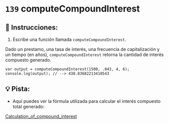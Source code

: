# `139` computeCompoundInterest

## 📝 Instrucciones:

1. Escribe una función llamada `computeCompoundInterest`.

Dado un prestamo, una tasa de interés, una frecuencia de capitalización y un tiempo (en años), `computeCompoundInterest` retorna la cantidad de interés compuesto generado.

```Js
var output = computeCompoundInterest(1500, .043, 4, 6);
console.log(output); // --> 438.83682213410543
```

## :bulb: Pista:

- Aquí puedes ver la fórmula utilizada para calcular el interés compuesto total generado:
 
[Calculation_of_compound_interest](https://en.wikipedia.org/wiki/Compound_interest#Calculation_of_compound_interest)
